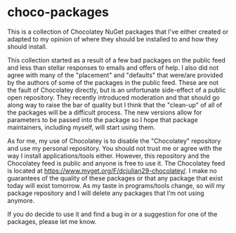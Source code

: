 choco-packages
==============

This is a collection of Chocolatey NuGet packages that I've either created or adapted to my opinion of where they should be installed to and how they should install.

This collection started as a result of a few bad packages on the public feed and less than stellar responses to emails and offers of help. I also did not agree with many of the "placement" and "defaults" that were/are provided by the authors of some of the packages in the public feed. These are not the fault of Chocolatey directly, but is an unfortunate side-effect of a public open repository. They recently introduced moderation and that should go along way to raise the bar of quality but I think that the "clean-up" of all of the packages will be a difficult process. The new versions allow for parameters to be passed into the package so I hope that package maintainers, including myself, will start using them.

As for me, my use of Chocolatey is to disable the "Chocolatey" repository and use my personal repository. You should not trust me or agree with the way I install applications/tools either. However, this repository and the Chocolatey feed is public and anyone is free to use it. The Chocolatey feed is located at <https://www.myget.org/F/dcjulian29-chocolatey/>. I make no guarantees of the quality of these packages or that any package that exist today will exist tomorrow. As my taste in programs/tools change, so will my package repository and I will delete any packages that I’m not using anymore.

If you do decide to use it and find a bug in or a suggestion for one of the packages, please let me know.
